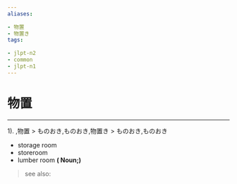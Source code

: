 ```yaml
---
aliases:
    
- 物置
- 物置き
tags:
    
- jlpt-n2
- common
- jlpt-n1
---
```


# 物置
---
1).
,物置 > ものおき,ものおき,物置き > ものおき,ものおき

- storage room
- storeroom
- lumber room
**( Noun;)**
> see also: 
            